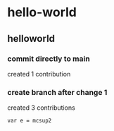 # hello-world
## helloworld
### commit directly to main
created 1 contribution

### create branch after change 1
created 3 contributions

`var e = mcsup2`
